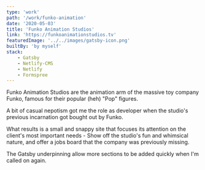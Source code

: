 ```yaml
---
type: 'work'
path: '/work/funko-animation'
date: '2020-05-03'
title: 'Funko Animation Studios'
link: 'https://funkoanimationstudios.tv'
featuredImage: '../../images/gatsby-icon.png'
builtBy: 'by myself'
stack:
    - Gatsby
    - Netlify-CMS
    - Netlify
    - Formspree
---
```


Funko Animation Studios are the animation arm of the massive toy company Funko, famous for their popular (heh) "Pop" figures.

A bit of casual nepotism got me the role as developer when the studio's previous incarnation got bought out by Funko.

What results is a small and snappy site that focuses its attention on the client's most important needs - Show off the studio's fun and whimsical nature, and offer a jobs board that the company was previously missing.

The Gatsby underpinning allow more sections to be added quickly when I'm called on again.
